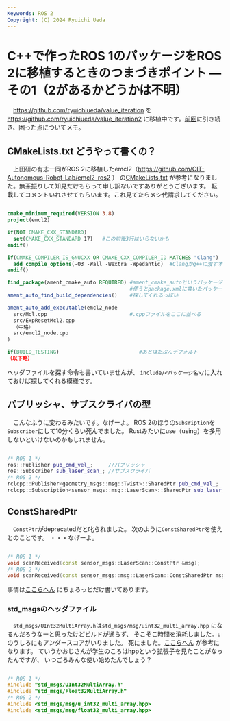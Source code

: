 ```yaml
---
Keywords: ROS 2
Copyright: (C) 2024 Ryuichi Ueda
---
```


# C++で作ったROS 1のパッケージをROS 2に移植するときのつまづきポイント ―その1（2があるかどうかは不明）

　https://github.com/ryuichiueda/value_iteration
を
https://github.com/ryuichiueda/value_iteration2
に移植中です。[前回](/?post=20240419)に引き続き、困った点についてメモ。


## CMakeLists.txt どうやって書くの？

　上田研の有志一同がROS 2に移植したemcl2（https://github.com/CIT-Autonomous-Robot-Lab/emcl2_ros2 ）
の[CMakeLists.txt](https://github.com/CIT-Autonomous-Robot-Lab/emcl2_ros2/blob/main/CMakeLists.txt)
が参考になりました。無茶振りして知見だけもらって申し訳ないですありがとうございます。
転載してコメントいれさせてもらいます。これ見てたらメシ代請求してください。

```cmake

cmake_minimum_required(VERSION 3.8)
project(emcl2)

if(NOT CMAKE_CXX_STANDARD)
  set(CMAKE_CXX_STANDARD 17)   #この前後3行はいらないかも
endif()

if(CMAKE_COMPILER_IS_GNUCXX OR CMAKE_CXX_COMPILER_ID MATCHES "Clang")
  add_compile_options(-O3 -Wall -Wextra -Wpedantic)  #Clangかg++に渡すオプション
endif()

find_package(ament_cmake_auto REQUIRED) #ament_cmake_autoというパッケージを
                                        #使うとpackage.xmlに書いたパッケージを
ament_auto_find_build_dependencies()    #探してくれるっぽい

ament_auto_add_executable(emcl2_node
  src/Mcl.cpp                           #.cppファイルをここに並べる
  src/ExpResetMcl2.cpp
  （中略）
  src/emcl2_node.cpp
)

if(BUILD_TESTING)                          #あとはたぶんデフォルト
（以下略）
```

ヘッダファイルを探す命令も書いていませんが、
`include/<パッケージ名>/`に入れておけば探してくれる模様です。


## パブリッシャ、サブスクライバの型

　こんなふうに変わるみたいです。なげーよ。
ROS 2のほうの`Subsription`を`Subscriber`にして10分くらい死んでました。
Rustみたいにuse（using）を多用しないといけないのかもしれません。

```cpp

/* ROS 1 */
ros::Publisher pub_cmd_vel_;     //パブリッシャ
ros::Subscriber sub_laser_scan_; //サブスクライバ
/* ROS 2 */
rclcpp::Publisher<geometry_msgs::msg::Twist>::SharedPtr pub_cmd_vel_;         //パブリッシャ
rclcpp::Subscription<sensor_msgs::msg::LaserScan>::SharedPtr sub_laser_scan_; //サブスクライバ
```


## ConstSharedPtr

　`ConstPtr`がdeprecatedだと叱られました。
次のように`ConstSharedPtr`を使えとのことです。
・・・なげーよ。

```cpp

/* ROS 1 */
void scanReceived(const sensor_msgs::LaserScan::ConstPtr &msg);
/* ROS 2 */
void scanReceived(const sensor_msgs::msg::LaserScan::ConstSharedPtr msg);
```

事情は[ここらへん](https://design.ros2.org/articles/generated_interfaces_cpp.html)
にちょろっとだけ書いてあります。

### std_msgsのヘッダファイル

　`std_msgs/UInt32MultiArray.h`は`std_msgs/msg/uint32_multi_array.hpp`
になるんだろうなーと思ったけどビルドが通らず、
そこそこ時間を消耗しました。`u`のうしろにもアンダースコアがいりました。
死にました。[ここらへん](https://docs.ros.org/en/ros2_packages/rolling/api/io_context/generated/program_listing_file__tmp_ws_src_transport_drivers_io_context_include_msg_converters_std_msgs.hpp.html) が参考になります。
ていうかおじさんが学生のころはhppという拡張子を見たことがなったんですが、
いつごろみんな使い始めたんでしょう？

```cpp

/* ROS 1 */
#include "std_msgs/UInt32MultiArray.h"
#include "std_msgs/Float32MultiArray.h"
/* ROS 2 */
#include <std_msgs/msg/u_int32_multi_array.hpp>
#include <std_msgs/msg/float32_multi_array.hpp>
```
